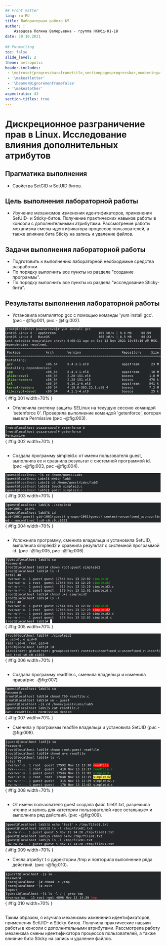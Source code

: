 ```yaml
---
## Front matter
lang: ru-RU
title: Лабораторная работа №5
author: |
	Азарцова Полина Валерьевна - группа НКНбд-01-18
date: 30.10.2021

## Formatting
toc: false
slide_level: 2
theme: metropolis
header-includes: 
 - \metroset{progressbar=frametitle,sectionpage=progressbar,numbering=fraction}
 - '\makeatletter'
 - '\beamer@ignorenonframefalse'
 - '\makeatother'
aspectratio: 43
section-titles: true
---
```


# Дискреционное разграничение прав в Linux. Исследование влияния дополнительных атрибутов

## Прагматика выполнения

- Свойства SetGID и SetUID битов.

## Цель выполнения лабораторной работы

- Изучение механизмов изменения идентификаторов, применения SetUID- и Sticky-битов. Получение практических навыков работы в консоли с дополнительными атрибутами. Рассмотрение работы механизма смены идентификатора процессов пользователей, а также влияние бита Sticky на запись и удаление файлов.

## Задачи выполнения лабораторной работы

- Подготовить к выполнению лабораторной необходимые средства разработки.
- По порядку выполнить все пункты из раздела "создание программы".
- По порядку выполнить все пункты из раздела "исследование Sticky-бита".

## Результаты выполнения лабораторной работы

- Установила компилятор gcc с помощью команды 'yum install gcc'.  (рис - @fig:001, рис - @fig:002).

![Установка gcc](images/1.png){ #fig:001 width=70% }

- Отключила систему защиты SELinux на текущую сессию командой 'setenforce 0'. Проверила выполнение командой 'getenforce', которая вывела Permissive (рис -@fig:003).

![Отключение SELinux](images/2.png){ #fig:002 width=70% }


##

- Cоздала программу simpleid.c от имени пользователя guest, выполнила ее и сравнила результат с системной программой id. (рис -@fig:003, рис -@fig:004).

![Создание программы simpleid.c](images/3.png){ #fig:003 width=70% }

![Сравнение './simpleid' и 'id'](images/5.png){ #fig:004 width=70% }

##

- Усложнила программу, сменила владельца и установила SetUID, выполнила simpleid2 и сравнила результат с системной программой id. (рис -@fig:005, рис -@fig:006).

![Смена владельца и установка SetUID](images/8.png){ #fig:005 width=70% }

![Сравнение './simpleid2' и 'id'](images/9.png){ #fig:006 width=70% }

##

- Создала программу readfile.c, сменила владельца и изменила права(рис -@fig:007)

![Смена владельца и изменение прав у readfile.c](images/13.png){ #fig:007 width=70% }

- Сменила у программы readfile владельца и установила SetUID (рис -@fig:008).

![Смена владельца и установка SetUID](images/14.png){ #fig:008 width=70% }

##

- От имени пользователя guest создала файл file01.txt, разрешила чтение и запись для категории пользователей «все остальные» и выполнила ряд действий. (рис -@fig:009).

![Создание file01.txt и установка на него атрибутов](images/18.png){ #fig:009 width=70% }

- Сняла атрибут t с директории /tmp и повторила выполнение ряда действий. (рис -@fig:010).

![Снятие атрибута t (Sticky-бит)](images/23.png){ #fig:010 width=70% }

##

Таким образом, я изучила механизмы изменения идентификаторов, применения SetUID- и Sticky-битов. Получила практические навыки работы в консоли с дополнительными атрибутами. Рассмотрела работу механизма смены идентификатора процессов пользователей, а также влияние бита Sticky на запись и удаление файлов.